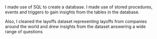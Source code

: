I made use of SQL to create a database. I made use of stored procedures, events and triggers to gain insights from the tables in the database. 

Also, I cleaned the layoffs dataset representing layoffs from companies around the world and drew insights from the dataset answering a wide range of questions
